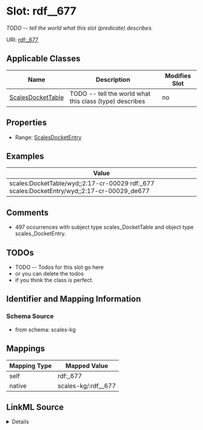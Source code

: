 

# Slot: rdf__677


_TODO -- tell the world what this slot (predicate) describes._





URI: [rdf:_677](http://www.w3.org/1999/02/22-rdf-syntax-ns#_677)



<!-- no inheritance hierarchy -->





## Applicable Classes

| Name | Description | Modifies Slot |
| --- | --- | --- |
| [ScalesDocketTable](../classes/ScalesDocketTable.md) | TODO -- tell the world what this class (type) describes |  no  |







## Properties

* Range: [ScalesDocketEntry](../classes/ScalesDocketEntry.md)






## Examples

| Value |
| --- |
| scales:DocketTable/wyd;;2:17-cr-00029 rdf:_677 scales:DocketEntry/wyd;;2:17-cr-00029_de677 |

## Comments

* 497 occurrences with subject type scales_DocketTable and object type scales_DocketEntry.

## TODOs

* TODO -- Todos for this slot go here
* or you can delete the todos
* if you think the class is perfect.

## Identifier and Mapping Information







### Schema Source


* from schema: scales-kg




## Mappings

| Mapping Type | Mapped Value |
| ---  | ---  |
| self | rdf:_677 |
| native | scales-kg/:rdf__677 |




## LinkML Source

<details>
```yaml
name: rdf__677
description: TODO -- tell the world what this slot (predicate) describes.
todos:
- TODO -- Todos for this slot go here
- or you can delete the todos
- if you think the class is perfect.
comments:
- 497 occurrences with subject type scales_DocketTable and object type scales_DocketEntry.
examples:
- value: scales:DocketTable/wyd;;2:17-cr-00029 rdf:_677 scales:DocketEntry/wyd;;2:17-cr-00029_de677
from_schema: scales-kg
rank: 1000
slot_uri: rdf:_677
alias: rdf__677
domain_of:
- scales_DocketTable
range: scales_DocketEntry

```
</details>